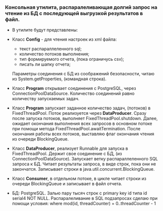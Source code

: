 ### Консольная утилита, распаралеливающая долгий запрос на чтение из БД с последующей выгрузкой результатов в файл.
* В утилите будут представлены:
* Класс **Config** - для чтения настроек из xml файла: 
  * текст распараллеленного sql; 
  * количество потоков выполнения;
  * тип формируемого отчета, (пока ограничусь csv); 
  * писать ли шапку отчета;
  
  Параметры соединения c БД из соображений безопасности, читаю из System.getProperties, (командная строка).
* Класс **Program** открывает соединения с PostgreSQL, через ConnectionPoolDataSource. Количество соединений равно количеству запускаемых задач. 
* Класс **Program** запускает заданное количество задач, (потоков) в FixedThreadPool. Поток реализуется через **DataProducer**. Cразу после запуска потоков, выполняет FixedThreadPool.shutdown. Далее, ожидает окончания выполнения всех запросов в основном потоке при помощи метода FixedThreadPool.awaitTermination. После окончания работы всех потоков, выставляю флаг окончания чтения из очереди BlockingQueue<String>.
* Класс **DataProducer**, реализует Runnable для запуска в FixedThreadPool. Держит свое соединение с БД, (из ConnectionPoolDataSource). Запускает ветку распараллеленного SQL запроса к БД. Читает результаты запроса, в виде строк, пока они не закончатся. Записывает строки в java.util.concurrent.BlockingQueue<String>.
* Класс **Consumer**, в отдельном потоке, в цикле читает строки из очереди BlockingQueue<String> и записывает в файл отчета.
* БД: PostgreSQL. Залью пару тысяч строк с primary key id типа id serial4 NOT NULL. Распаралеливание в SQL подзапросах
  сделаю при помощи условия: where mod(id, threadCounter) = 0..threadCounter - 1